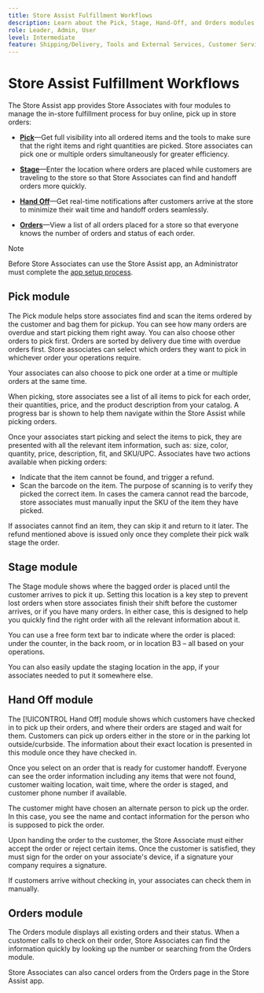 ```yaml
---
title: Store Assist Fulfillment Workflows
description: Learn about the Pick, Stage, Hand-Off, and Orders modules available in the Store Assist App. These modules enable the end-to-end store fulfillment workflow for BOPIS orders. Store Associates use these modules to manage and deliver store pickup orders to customers.
role: Leader, Admin, User
level: Intermediate
feature: Shipping/Delivery, Tools and External Services, Customer Service
---
```

# Store Assist Fulfillment Workflows

The Store Assist app provides Store Associates with four modules to manage the in-store fulfillment process for buy online, pick up in store orders:

- **[Pick](#pick-module)**—Get full visibility into all ordered items and the tools to make sure that the right items and right quantities are picked. Store associates can pick one or multiple orders simultaneously for greater efficiency.

- **[Stage](#stage-module)**—Enter the location where orders are placed while customers are traveling to the store so that Store Associates can find and handoff orders more quickly.

- **[Hand Off](#hand-off-module)**—Get real-time notifications after customers arrive at the store to minimize their wait time and handoff orders seamlessly.

- **[Orders](#orders-module)**—View a list of all orders placed for a store so that everyone knows the number of orders and status of each order. 

>[!NOTE]
>
>Before Store Associates can use the Store Assist app, an Administrator must complete the [app setup process](app-setup.md).

## Pick module

The Pick module helps store associates find and scan the items ordered by the customer and bag them for pickup. You can see how many orders are overdue and start picking them right away. You can also choose other orders to pick first. Orders are sorted by delivery due time with overdue orders first. Store associates can select which orders they want to pick in whichever order your operations require.

Your associates can also choose to pick one order at a time or multiple orders at the same time.

When picking, store associates see a list of all items to pick for each order, their quantities, price, and the product description from your catalog. A progress bar is shown to help them navigate within the Store Assist while picking orders.

Once your associates start picking and select the items to pick, they are presented with all the relevant item information, such as: size, color, quantity, price, description, fit, and SKU/UPC. Associates have two actions available when picking orders:

- Indicate that the item cannot be found, and trigger a refund.
- Scan the barcode on the item. The purpose of scanning is to verify they picked the correct item. In cases the camera cannot read the barcode, store associates must manually input the SKU of the item they have picked.

If associates cannot find an item, they can skip it and return to it later.  The refund mentioned above is issued only once they complete their pick walk stage the order.

## Stage module

The Stage module shows where the bagged order is placed until the customer arrives to pick it up. Setting this location is a key step to prevent lost orders when store associates finish their shift before the customer arrives, or if you have many orders. In either case, this is designed to help you quickly find the right order with all the relevant information about it.

You can use a free form text bar to indicate where the order is placed: under the counter, in the back room, or in location B3 – all based on your operations.

You can also easily update the staging location in the app, if your associates needed to put it somewhere else.

## Hand Off module

The [!UICONTROL Hand Off] module shows which customers have checked in to pick up their orders, and where their orders are staged and wait for them. Customers can pick up orders either in the store or in the parking lot outside/curbside. The information about their exact location is presented in this module once they have checked in.

Once you select on an order that is ready for customer handoff. Everyone can see the  order information including any items that were not found, customer waiting location, wait time, where the order is staged, and customer phone number if available.

The customer might have chosen an alternate person to pick up the order. In this case, you see the name and contact information for the person who is supposed to pick the order.

Upon handing the order to the customer, the Store Associate must either accept the order or reject certain items. Once the customer is satisfied, they must sign for the order on your associate's device, if a signature your company requires a signature.

If customers arrive without checking in, your associates can check them in manually.

## Orders module

The Orders module displays all existing orders and their status. When a customer calls to check on their order, Store Associates can find the information quickly by looking up the number or searching from the Orders module.

Store Associates can also cancel orders from the Orders page in the Store Assist app.
